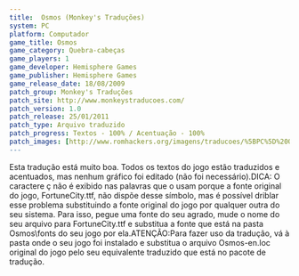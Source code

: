 ```yaml
---
title:  Osmos (Monkey's Traduções)
system: PC
platform: Computador
game_title: Osmos
game_category: Quebra-cabeças
game_players: 1
game_developer: Hemisphere Games
game_publisher: Hemisphere Games
game_release_date: 18/08/2009
patch_group: Monkey's Traduções
patch_site: http://www.monkeystraducoes.com/
patch_version: 1.0
patch_release: 25/01/2011
patch_type: Arquivo traduzido
patch_progress: Textos - 100% / Acentuação - 100%
patch_images: [http://www.romhackers.org/imagens/traducoes/%5BPC%5D%20Osmos%20-%20Monkey's%20Tradu%C3%A7%C3%B5es%20-%201.jpg,http://www.romhackers.org/imagens/traducoes/%5BPC%5D%20Osmos%20-%20Monkey's%20Tradu%C3%A7%C3%B5es%20-%202.jpg,http://www.romhackers.org/imagens/traducoes/%5BPC%5D%20Osmos%20-%20Monkey's%20Tradu%C3%A7%C3%B5es%20-%203.jpg]
---
```

Esta tradução está muito boa. Todos os textos do jogo estão traduzidos e acentuados, mas nenhum gráfico foi editado (não foi necessário).DICA: O caractere ç não é exibido nas palavras que o usam porque a fonte original do jogo, FortuneCity.ttf, não dispõe desse símbolo, mas é possível driblar esse problema substituindo a fonte original do jogo por qualquer outra do seu sistema. Para isso, pegue uma fonte do seu agrado, mude o nome do seu arquivo para FortuneCity.ttf e substitua a fonte que está na pasta Osmos\fonts do seu jogo por ela.ATENÇÃO:Para fazer uso da tradução, vá à pasta onde o seu jogo foi instalado e substitua o arquivo Osmos-en.loc original do jogo pelo seu equivalente traduzido que está no pacote de tradução.